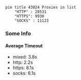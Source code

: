 
```mermaid
pie title 43024 Proxies in list
    "HTTP" : 28531
    "HTTPS": 9930
    "SOCKS" : 11123
```

### Some Info
#### Average Timeout

- mixed: 3.8s
- http: 2.2s
- https: 8.1s
- socks: 6.1s
